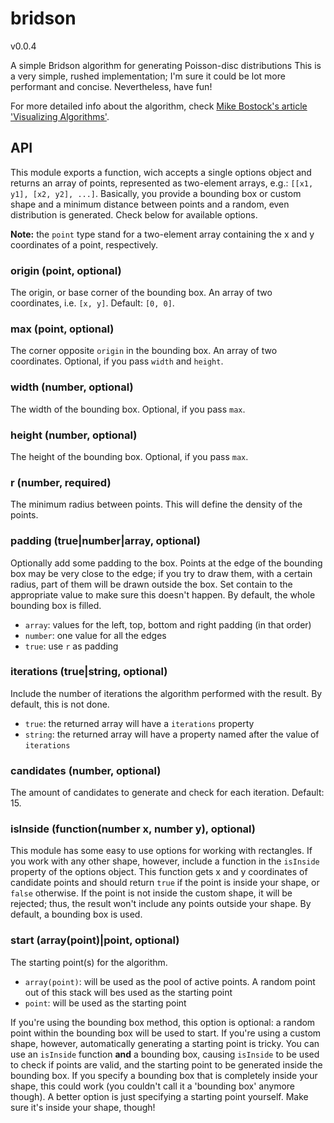 bridson
=======
v0.0.4


A simple Bridson algorithm for generating Poisson-disc distributions
This is a very simple, rushed implementation; I'm sure it could be lot more performant and concise. Nevertheless, have fun!

For more detailed info about the algorithm, check [Mike Bostock's article 'Visualizing Algorithms'](http://bost.ocks.org/mike/algorithms/#sampling).


## API

This module exports a function, wich accepts a single options object and returns an array of points, represented as two-element arrays, e.g.: `[[x1, y1], [x2, y2], ...]`.
Basically, you provide a bounding box or custom shape and a minimum distance between points and a random, even distribution is generated.
Check below for available options.

__Note:__ the `point` type stand for a two-element array containing the x and y coordinates of a point, respectively.


### origin (point, optional)
The origin, or base corner of the bounding box. An array of two coordinates, i.e. `[x, y]`. Default: `[0, 0]`.

### max (point, optional)
The corner opposite `origin` in the bounding box. An array of two coordinates. Optional, if you pass `width` and `height`.

### width (number, optional)
The width of the bounding box. Optional, if you pass `max`.

### height (number, optional)
The height of the bounding box. Optional, if you pass `max`.

### r (number, required)
The minimum radius between points. This will define the density of the points.

### padding (true|number|array, optional)
Optionally add some padding to the box. Points at the edge of the bounding box may be very close to the edge; if you try to draw them, with a certain radius, part of them will be drawn outside the box. Set contain to the appropriate value to make sure this doesn't happen. By default, the whole bounding box is filled.

 * `array`: values for the left, top, bottom and right padding (in that order)
 * `number`: one value for all the edges
 * `true`: use `r` as padding
 
### iterations (true|string, optional)
Include the number of iterations the algorithm performed with the result. By default, this is not done.

 * `true`: the returned array will have a `iterations` property
 * `string`: the returned array will have a property named after the value of `iterations`

### candidates (number, optional)
The amount of candidates to generate and check for each iteration. Default: 15.

### isInside (function(number x, number y), optional)
This module has some easy to use options for working with rectangles. If you work with any other shape, however, include a function in the `isInside` property of the options object. This function gets x and y coordinates of candidate points and should return `true` if the point is inside your shape, or `false` otherwise. If the point is not inside the custom shape, it will be rejected; thus, the result won't include any points outside your shape. By default, a bounding box is used.

### start (array(point)|point, optional)
The starting point(s) for the algorithm.

 * `array(point)`: will be used as the pool of active points. A random point out of this stack will bes used as the starting point
 * `point`: will be used as the starting point

If you're using the bounding box method, this option is optional: a random point within the bounding box will be used to start. If you're using a custom shape, however, automatically generating a starting point is tricky.
You can use an `isInside` function __and__ a bounding box, causing `isInside` to be used to check if points are valid, and the starting point to be generated inside the bounding box. If you specify a bounding box that is completely inside your shape, this could work (you couldn't call it a 'bounding box' anymore though).
A better option is just specifying a starting point yourself. Make sure it's inside your shape, though!
